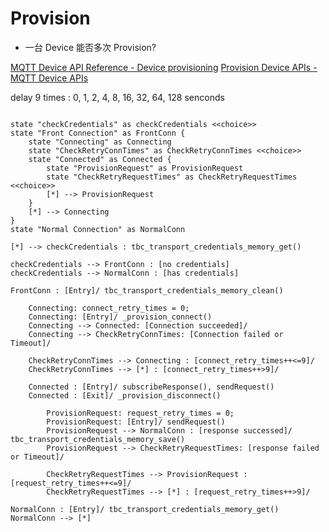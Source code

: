 # Provision

* 一台 Device 能否多次 Provision?

[MQTT Device API Reference - Device provisioning](https://thingsboard.io/docs/reference/mqtt-api/#device-provisioning)
[Provision Device APIs - MQTT Device APIs](https://thingsboard.io/docs/user-guide/device-provisioning/?mqttprovisioning=access-token#mqtt-device-apis)

delay 9 times : 0, 1, 2, 4, 8, 16, 32, 64, 128 senconds

```plantuml

state "checkCredentials" as checkCredentials <<choice>>
state "Front Connection" as FrontConn {
    state "Connecting" as Connecting
    state "CheckRetryConnTimes" as CheckRetryConnTimes <<choice>>
    state "Connected" as Connected {
        state "ProvisionRequest" as ProvisionRequest
        state "CheckRetryRequestTimes" as CheckRetryRequestTimes <<choice>>
        [*] --> ProvisionRequest
    }
    [*] --> Connecting
}
state "Normal Connection" as NormalConn

[*] --> checkCredentials : tbc_transport_credentials_memory_get()

checkCredentials --> FrontConn : [no credentials]
checkCredentials --> NormalConn : [has credentials]

FrontConn : [Entry]/ tbc_transport_credentials_memory_clean()

    Connecting: connect_retry_times = 0;
    Connecting: [Entry]/ _provision_connect()
    Connecting --> Connected: [Connection succeeded]/
    Connecting --> CheckRetryConnTimes: [Connection failed or Timeout]/

    CheckRetryConnTimes --> Connecting : [connect_retry_times++<=9]/
    CheckRetryConnTimes --> [*] : [connect_retry_times++>9]/

    Connected : [Entry]/ subscribeResponse(), sendRequest()
    Connected : [Exit]/ _provision_disconnect()

        ProvisionRequest: request_retry_times = 0;
        ProvisionRequest: [Entry]/ sendRequest()
        ProvisionRequest --> NormalConn : [response successed]/ tbc_transport_credentials_memory_save()
        ProvisionRequest --> CheckRetryRequestTimes: [response failed or Timeout]/

        CheckRetryRequestTimes --> ProvisionRequest : [request_retry_times++<=9]/
        CheckRetryRequestTimes --> [*] : [request_retry_times++>9]/

NormalConn : [Entry]/ tbc_transport_credentials_memory_get()
NormalConn --> [*]
```
